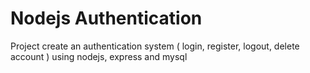 # Nodejs Authentication
Project create an authentication system ( login, register, logout, delete account ) using nodejs, express and mysql
